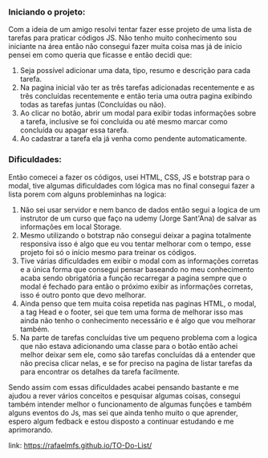 ### **Iniciando o projeto:**

Com a ideia de um amigo resolvi tentar fazer esse projeto de uma lista de tarefas para praticar códigos JS. 
Não tenho muito conhecimento sou iniciante na área então não consegui fazer muita coisa mas já de inicio pensei em como queria que ficasse e então decidi que:

1. Seja possível adicionar uma data, tipo, resumo e descrição para cada tarefa.
2. Na pagina inicial vão ter as três tarefas adicionadas recentemente e as três concluídas recentemente e então teria uma outra pagina exibindo todas as tarefas juntas (Concluídas ou não).
3. Ao clicar no botão, abrir um modal para exibir todas informações sobre a tarefa, inclusive se foi concluída ou até mesmo marcar como concluída ou apagar essa tarefa.
4. Ao cadastrar a tarefa ela já venha como pendente automaticamente.

### **Dificuldades:**

Então comecei a fazer os códigos, usei HTML, CSS, JS e botstrap para o modal, tive algumas dificuldades com lógica mas no final consegui fazer a lista porem com alguns probleminhas na logica:

1. Não sei usar servidor e nem banco de dados então segui a logica de um instrutor de um curso que faço na udemy (Jorge Sant'Ana) de salvar as informações em local Storage.
2. Mesmo utilizando o botstrap não consegui deixar a pagina totalmente responsiva isso é algo que eu vou tentar melhorar com o tempo, esse projeto foi só o início mesmo para treinar os códigos.
3. Tive várias dificuldades em exibir o modal com as informações corretas e a única forma que consegui pensar baseando no meu conhecimento acaba sendo obrigatória a função recarregar a pagina sempre que o modal é fechado para então o próximo exibir as informações corretas, isso é outro ponto que devo melhorar.
4. Ainda penso que tem muita coisa repetida nas paginas HTML, o modal, a tag Head e o footer, sei que tem uma forma de melhorar isso mas ainda não tenho o conhecimento necessário e é algo que vou melhorar também.
5. Na parte de tarefas concluídas tive um pequeno problema com a logica que não estava adicionando uma classe para o botão então achei melhor deixar sem ele, como são tarefas concluídas dá a entender que não precisa clicar nelas, e se for preciso na pagina de listar tarefas da para encontrar os detalhes da tarefa facilmente.

Sendo assim com essas dificuldades acabei pensando bastante e me ajudou a rever vários conceitos e pesquisar algumas coisas, consegui também intender melhor o funcionamento de algumas funções e também alguns eventos do Js, mas sei que ainda tenho muito o que aprender, espero algum fedback e estou disposto a continuar estudando e me aprimorando.




link: https://rafaelmfs.github.io/TO-Do-List/
